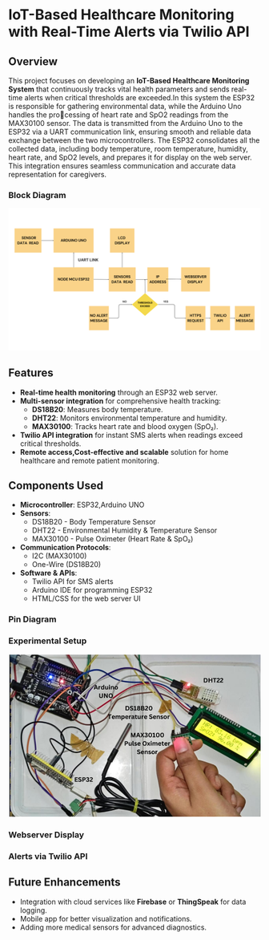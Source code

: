 # IoT-Based Healthcare Monitoring with Real-Time Alerts via Twilio API

## Overview
This project focuses on developing an **IoT-Based Healthcare Monitoring System** that continuously tracks vital health parameters and sends real-time alerts when critical thresholds are exceeded.In this system the ESP32 is responsible for gathering environmental data, while the Arduino Uno handles the processing of heart rate and SpO2 readings from the MAX30100
sensor. The data is transmitted from the Arduino Uno to the ESP32 via a UART communication link, ensuring smooth and reliable data exchange between the two microcontrollers. The ESP32 consolidates all the collected data, including body
temperature, room temperature, humidity, heart rate, and SpO2 levels, and prepares it for display on the web server. This integration ensures seamless communication and accurate data representation for caregivers.

### Block Diagram
![img1](img2.png)
## Features
- **Real-time health monitoring** through an ESP32 web server.
- **Multi-sensor integration** for comprehensive health tracking:
  - **DS18B20**: Measures body temperature.
  - **DHT22**: Monitors environmental temperature and humidity.
  - **MAX30100**: Tracks heart rate and blood oxygen (SpO₂).
- **Twilio API integration** for instant SMS alerts when readings exceed critical thresholds.
- **Remote access,Cost-effective and scalable** solution for home healthcare and remote patient monitoring.


## Components Used
- **Microcontroller**: ESP32,Arduino UNO
- **Sensors**:
  - DS18B20 - Body Temperature Sensor
  - DHT22 - Environmental Humidity & Temperature Sensor
  - MAX30100 - Pulse Oximeter (Heart Rate & SpO₂)
- **Communication Protocols**:
  - I2C (MAX30100)
  - One-Wire (DS18B20)
- **Software & APIs**:
  - Twilio API for SMS alerts
  - Arduino IDE for programming ESP32
  - HTML/CSS for the web server UI
###  Pin Diagram





### Experimental Setup
![img3](https://github.com/Anushiya04/IOT--BASED-HEALTHCARE-MONITORING-WITH-REAL-TIME-ALERTS-VIA-TWILIO-API/blob/35245dfe6f4947ec150e1ee80d140583e35d1da7/experimental%20setup.png)
### Webserver Display

### Alerts via Twilio API

## Future Enhancements
- Integration with cloud services like **Firebase** or **ThingSpeak** for data logging.
- Mobile app for better visualization and notifications.
- Adding more medical sensors for advanced diagnostics.

